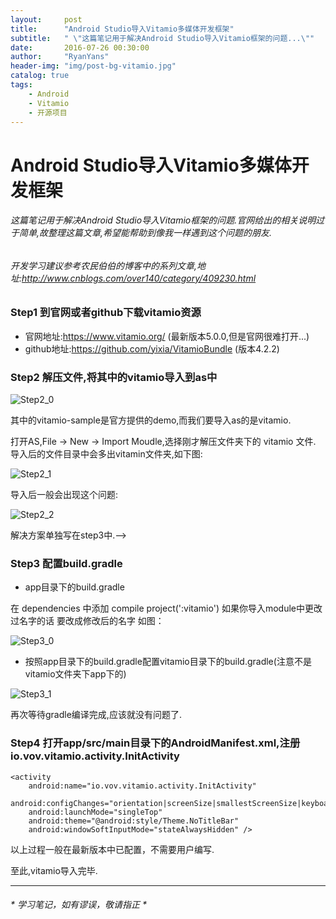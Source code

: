 ```yaml
---
layout:     post
title:      "Android Studio导入Vitamio多媒体开发框架"
subtitle:   " \"这篇笔记用于解决Android Studio导入Vitamio框架的问题...\""
date:       2016-07-26 00:30:00
author:     "RyanYans"
header-img: "img/post-bg-vitamio.jpg"
catalog: true
tags:
    - Android
    - Vitamio
    - 开源项目
---
```


# Android Studio导入Vitamio多媒体开发框架

###### 这篇笔记用于解决Android Studio导入Vitamio框架的问题.官网给出的相关说明过于简单,故整理这篇文章,希望能帮助到像我一样遇到这个问题的朋友.

###### 开发学习建议参考农民伯伯的博客中的系列文章,地址:http://www.cnblogs.com/over140/category/409230.html
  
### Step1 到官网或者github下载vitamio资源

* 官网地址:https://www.vitamio.org/ (最新版本5.0.0,但是官网很难打开...)
* github地址:https://github.com/yixia/VitamioBundle (版本4.2.2)

 
### Step2 解压文件,将其中的vitamio导入到as中

![Step2_0](http://images2015.cnblogs.com/blog/699960/201604/699960-20160407175554031-61566677.png)
 	
其中的vitamio-sample是官方提供的demo,而我们要导入as的是vitamio.

打开AS,File -> New -> Import Moudle,选择刚才解压文件夹下的 vitamio 文件.
导入后的文件目录中会多出vitamin文件夹,如下图:

![Step2_1](http://images2015.cnblogs.com/blog/699960/201604/699960-20160407194114375-1617353732.png)

导入后一般会出现这个问题:

![Step2_2](http://images2015.cnblogs.com/blog/699960/201604/699960-20160407175846328-869831002.png)

解决方案单独写在step3中.-->

### Step3 配置build.gradle

* app目录下的build.gradle

在 dependencies 中添加 compile project(':vitamio') 如果你导入module中更改过名字的话 要改成修改后的名字 如图：

![Step3_0](http://images2015.cnblogs.com/blog/699960/201604/699960-20160407193230203-1270844943.png)

* 按照app目录下的build.gradle配置vitamio目录下的build.gradle(注意不是vitamio文件夹下app下的)

![Step3_1](http://images2015.cnblogs.com/blog/699960/201604/699960-20160407194357843-2041658812.png)

再次等待gradle编译完成,应该就没有问题了.

### Step4 打开app/src/main目录下的AndroidManifest.xml,注册io.vov.vitamio.activity.InitActivity
	
	<activity
	    android:name="io.vov.vitamio.activity.InitActivity"
	    android:configChanges="orientation|screenSize|smallestScreenSize|keyboard|keyboardHidden|navigation"
	    android:launchMode="singleTop"
	    android:theme="@android:style/Theme.NoTitleBar"
	    android:windowSoftInputMode="stateAlwaysHidden" />

以上过程一般在最新版本中已配置，不需要用户编写.

至此,vitamio导入完毕.

----------  
###### * 学习笔记，如有谬误，敬请指正 *

